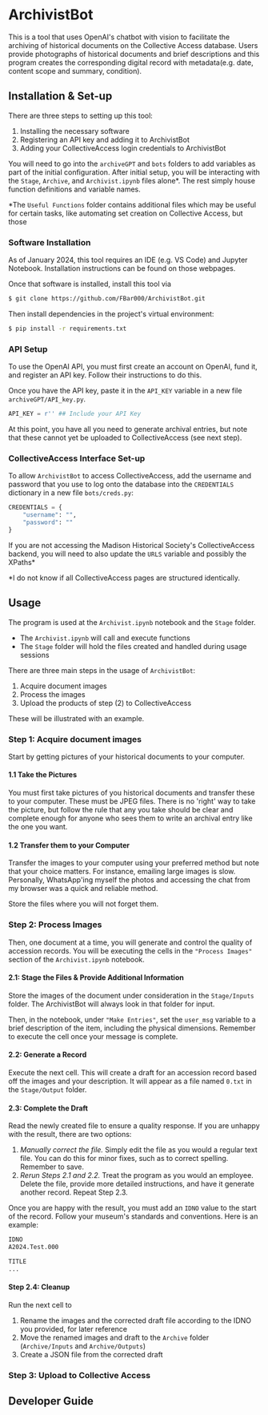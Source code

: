 # ArchivistBot

This is a tool that uses OpenAI's chatbot with vision to facilitate the archiving of historical documents on the Collective Access database. Users provide photographs of historical documents and brief descriptions and this program creates the corresponding digital record with metadata(e.g. date, content scope and summary, condition).

## Installation & Set-up

There are three steps to setting up this tool:
1. Installing the necessary software 
2. Registering an API key and adding it to ArchivistBot
3. Adding your CollectiveAccess login credentials to ArchivistBot

You will need to go into the `archiveGPT` and `bots` folders to add variables as part of the initial configuration. After initial setup, you will be interacting with the `Stage`, `Archive`, and `Archivist.ipynb` files alone*. The rest simply house function definitions and variable names. 

*The `Useful Functions` folder contains additional files which may be useful for certain tasks, like automating set creation on Collective Access, but those 

### Software Installation

As of January 2024, this tool requires an IDE (e.g. VS Code) and Jupyter Notebook. Installation instructions can be found on those webpages.

Once that software is installed, install this tool via

```bash
$ git clone https://github.com/FBar000/ArchivistBot.git
```

Then install dependencies in the project's virtual environment: 

```bash
$ pip install -r requirements.txt
```

### API Setup

To use the OpenAI API, you must first create an account on OpenAI, fund it, and register an API key. Follow their instructions to do this.

Once you have the API key, paste it in the `API_KEY` variable in a new file `archiveGPT/API_key.py`.

```python
API_KEY = r'' ## Include your API Key
```

At this point, you have all you need to generate archival entries, but note that these cannot yet be uploaded to CollectiveAccess (see next step).

### CollectiveAccess Interface Set-up

To allow `ArchivistBot` to access CollectiveAccess, add the username and password that you use to log onto the database into the `CREDENTIALS` dictionary in a new file `bots/creds.py`:

```python
CREDENTIALS = {
    "username": "",
    "password": ""
} 
```

If you are not accessing the Madison Historical Society's CollectiveAccess backend, you will need to also update the `URLS` variable and possibly the XPaths*


*I do not know if all CollectiveAccess pages are structured identically. 

## Usage

The program is used at the `Archivist.ipynb` notebook and the `Stage` folder. 
* The `Archivist.ipynb` will call and execute functions
* The `Stage` folder will hold the files created and handled during usage sessions

There are three main steps in the usage of `ArchivistBot`:
1. Acquire document images
2. Process the images
3. Upload the products of step (2) to CollectiveAccess

These will be illustrated with an example. 

### Step 1: Acquire document images

Start by getting pictures of your historical documents to your computer.

#### 1.1 Take the Pictures

You must first take pictures of you historical documents and transfer these to your computer. These must be JPEG files. There is no 'right' way to take the picture, but follow the rule that any you take should be clear and complete enough for anyone who sees them to write an archival entry like the one you want. 

#### 1.2 Transfer them to your Computer

Transfer the images to your computer using your preferred method but note that your choice matters. For instance, emailing large images is slow. Personally, WhatsApp'ing myself the photos and accessing the chat from my browser was a quick and reliable method.

Store the files where you will not forget them.


### Step 2: Process Images

Then, one document at a time, you will generate and control the quality of accession records. You will be executing the cells in the `"Process Images"` section of the `Archivist.ipynb` notebook.

#### 2.1: Stage the Files & Provide Additional Information

Store the images of the document under consideration in the `Stage/Inputs` folder. The ArchivistBot will always look in that folder for input.

Then, in the notebook, under `"Make Entries"`, set the `user_msg` variable to a brief description of the item, including the physical dimensions. Remember to execute the cell once your message is complete.

#### 2.2: Generate a Record

Execute the next cell. This will create a draft for an accession record based off the images and your description. It will appear as a file named `0.txt` in the `Stage/Output` folder. 

#### 2.3: Complete the Draft

Read the newly created file to ensure a quality response. If you are unhappy with the result, there are two options:
1. *Manually correct the file.* Simply edit the file as you would a regular text file. You can do this for minor fixes, such as to correct spelling. Remember to save.
2. *Rerun Steps 2.1 and 2.2.* Treat the program as you would an employee. Delete the file, provide more detailed instructions, and have it generate another record. Repeat Step 2.3.

Once you are happy with the result, you must add an `IDNO` value to the start of the record. Follow your museum's standards and conventions. Here is an example:

```txt
IDNO
A2024.Test.000

TITLE
...
```

#### Step 2.4: Cleanup

Run the next cell to 
1. Rename the images and the corrected draft file according to the IDNO you provided, for later reference
2. Move the renamed images and draft to the `Archive` folder (`Archive/Inputs` and `Archive/Outputs`)
3. Create a JSON file from the corrected draft

### Step 3: Upload to Collective Access

## Developer Guide